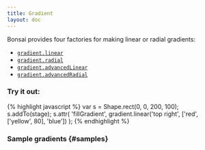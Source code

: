 ```yaml
---
title: Gradient
layout: doc
---
```


Bonsai provides four factories for making linear or radial gradients:

 * [`gradient.linear`](/module-gradient.html#linear)
 * [`gradient.radial`](/module-gradient.html#radial)
 * [`gradient.advancedLinear`](/module-gradient.html#advancedLinear)
 * [`gradient.advancedRadial`](/module-gradient.html#advancedRadial)

### Try it out:

<!--runnable-->
{% highlight javascript %}
var s = Shape.rect(0, 0, 200, 100);
s.addTo(stage);
s.attr(
  'fillGradient',
  gradient.linear('top right', ['red', ['yellow', 80], 'blue'])
);
{% endhighlight %}

### Sample gradients {#samples}

<script><!--

$(document).ready(function() {

  var samples = $('<div/>').insertAfter('#samples');

  var gradients = [
    "gradient.linear(0, ['red', 'yellow'])",
    "gradient.linear(90, ['red', 'yellow'])",
    "gradient.linear(90, ['red', 'yellow'], 5)",
    "gradient.linear(90, ['red', 'yellow', 'red'], 5)",
    "gradient.radial(['yellow', 'red'])",
    "gradient.radial(['yellow', 'red'], 100, 0, 50)",
  ];

  for (var i = 0, l = gradients.length; i < l; ++i) {
    var runnable = new doc.Runnable({ height: 100, width: 340 });
    runnable.setEditableCode("Shape.rect(0, 0, 340, 100)\n  .attr(\n    'fillGradient',\n    " + gradients[i] + "\n  )\n  .addTo(stage);");
    runnable.dom.appendTo(samples);
    runnable.dom.width(340).css({
      'float': 'left',
      'margin': '0 8px 8px 0'
    });
    runnable.dom.editor.code.css('fontSize', '.7em');
    runnable.run();
  }

});

--></script>
